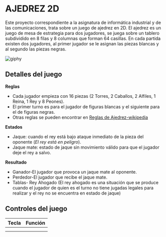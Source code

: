 # AJEDREZ 2D
Este proyecto correspondiente a la asignatura de informática industrial y de las comunicaciones, trata sobre un juego de ajedrez en 2D.
El ajedrez es un juego de mesa de estrategia para dos jugadores, se juega sobre un tablero subdividido en 8 filas y 8 columnas que forman 64 casillas.
En cada partida existen dos jugadores, al primer jugador se le asignan las piezas blancas y al segundo las piezas negras.



![giphy](https://user-images.githubusercontent.com/61022558/166662205-5d0c68c3-42f8-429c-86f7-e09494c2dcdd.gif)

## Detalles del juego

**Reglas**
- Cada jugador empieza con 16 piezas (2 Torres, 2 Caballos, 2 Alfiles, 1 Reina, 1 Rey y 8 Peones).
- El primer turno es para el jugador de figuras blancas y el siguiente para el de figuras negras.
- Otras reglas se pueden encontrar en [Reglas de Ajedrez-wikipedia](https://es.wikipedia.org/wiki/Leyes_del_ajedrez#Reglas)


**Estados**
- Jaque: cuando el rey está bajo ataque inmediato de la pieza del oponente (*El rey está en peligro*).
- Jaque mate: estado de jaque sin movimiento válido para que el jugador deje el rey a salvo.


**Resultado**
- Ganador-El jugador que provoca un jaque mate al oponente.
- Perdedor-El jugador que recibe el jaque mate.
- Tablas- Rey Ahogado (El rey ahogado es una situación que se produce cuando el jugador de quien es el turno no tiene jugadas legales para realizar y el rey no se encuentra en estado de jaque)


## Controles del juego
| **Tecla**  | **Función** |
| ---     | ---       |
|  |         |
| |    |        |


